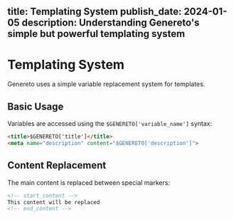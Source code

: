 title: Templating System
publish_date: 2024-01-05
description: Understanding Genereto's simple but powerful templating system
---

# Templating System

Genereto uses a simple variable replacement system for templates.

## Basic Usage

Variables are accessed using the `$GENERETO['variable_name']` syntax:

```html
<title>$GENERETO['title']</title>
<meta name="description" content="$GENERETO['description']">
```

## Content Replacement

The main content is replaced between special markers:

```html
<!-- start_content -->
This content will be replaced
<!-- end_content -->
```